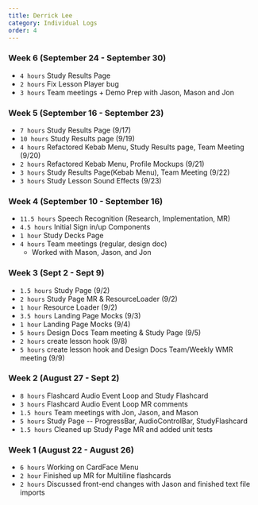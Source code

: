 ```yaml
---
title: Derrick Lee
category: Individual Logs
order: 4
---
```


### Week 6 (September 24 - September 30)

- `4 hours` Study Results Page
- `2 hours` Fix Lesson Player bug
- `3 hours` Team meetings + Demo Prep with Jason, Mason and Jon

### Week 5 (September 16 - September 23)

- `7 hours` Study Results Page (9/17)
- `10 hours` Study Results page (9/19)
- `4 hours` Refactored Kebab Menu, Study Results page, Team Meeting (9/20)
- `2 hours` Refactored Kebab Menu, Profile Mockups (9/21)
- `3 hours` Study Results Page(Kebab Menu), Team Meeting (9/22)
- `3 hours` Study Lesson Sound Effects (9/23)

### Week 4 (September 10 - September 16)

- `11.5 hours` Speech Recognition (Research, Implementation, MR)
- `4.5 hours` Initial Sign in/up Components
- `1 hour` Study Decks Page
- `4 hours` Team meetings (regular, design doc)
  - Worked with Mason, Jason, and Jon

### Week 3 (Sept 2 - Sept 9)

- `1.5 hours` Study Page (9/2)
- `2 hours` Study Page MR & ResourceLoader (9/2)
- `1 hour` Resource Loader (9/2)
- `3.5 hours` Landing Page Mocks (9/3)
- `1 hour` Landing Page Mocks (9/4)
- `5 hours` Design Docs Team meeting & Study Page (9/5)
- `2 hours` create lesson hook (9/8)
- `5 hours` create lesson hook and Design Docs Team/Weekly WMR meeting (9/9)

### Week 2 (August 27 - Sept 2)

- `8 hours` Flashcard Audio Event Loop and Study Flashcard
- `3 hours` Flashcard Audio Event Loop MR comments
- `1.5 hours` Team meetings with Jon, Jason, and Mason
- `5 hours` Study Page -- ProgressBar, AudioControlBar, StudyFlashcard
- `1.5 hours` Cleaned up Study Page MR and added unit tests

### Week 1 (August 22 - August 26)

- `6 hours` Working on CardFace Menu
- `2 hour` Finished up MR for Multiline flashcards
- `2 hours` Discussed front-end changes with Jason and finished text file imports

